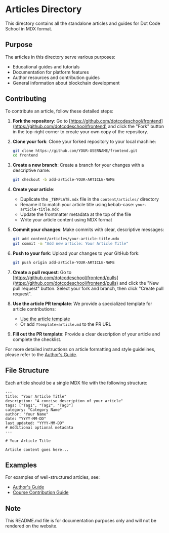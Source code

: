 # Articles Directory

This directory contains all the standalone articles and guides for Dot Code School in MDX format.

## Purpose

The articles in this directory serve various purposes:
- Educational guides and tutorials
- Documentation for platform features
- Author resources and contribution guides
- General information about blockchain development

## Contributing

To contribute an article, follow these detailed steps:

1. **Fork the repository**: Go to [https://github.com/dotcodeschool/frontend](https://github.com/dotcodeschool/frontend) and click the "Fork" button in the top-right corner to create your own copy of the repository.

2. **Clone your fork**: Clone your forked repository to your local machine:
   ```bash
   git clone https://github.com/YOUR-USERNAME/frontend.git
   cd frontend
   ```

3. **Create a new branch**: Create a branch for your changes with a descriptive name:
   ```bash
   git checkout -b add-article-YOUR-ARTICLE-NAME
   ```

4. **Create your article**: 
   - Duplicate the `_TEMPLATE.mdx` file in the `content/articles/` directory
   - Rename it to match your article title using kebab-case: `your-article-title.mdx`
   - Update the frontmatter metadata at the top of the file
   - Write your article content using MDX format

5. **Commit your changes**: Make commits with clear, descriptive messages:
   ```bash
   git add content/articles/your-article-title.mdx
   git commit -m "Add new article: Your Article Title"
   ```

6. **Push to your fork**: Upload your changes to your GitHub fork:
   ```bash
   git push origin add-article-YOUR-ARTICLE-NAME
   ```

7. **Create a pull request**: Go to [https://github.com/dotcodeschool/frontend/pulls](https://github.com/dotcodeschool/frontend/pulls) and click the "New pull request" button. Select your fork and branch, then click "Create pull request".

8. **Use the article PR template**: We provide a specialized template for article contributions:
   - [Use the article template](https://github.com/dotcodeschool/frontend/compare/master...master?template=article.md)
   - Or add `?template=article.md` to the PR URL

9. **Fill out the PR template**: Provide a clear description of your article and complete the checklist.

For more detailed instructions on article formatting and style guidelines, please refer to the [Author's Guide](https://dotcodeschool.com/articles/authors-guide).

## File Structure

Each article should be a single MDX file with the following structure:

```
---
title: "Your Article Title"
description: "A concise description of your article"
tags: ["Tag1", "Tag2", "Tag3"]
category: "Category Name"
author: "Your Name"
date: "YYYY-MM-DD"
last_updated: "YYYY-MM-DD"
# Additional optional metadata
---

# Your Article Title

Article content goes here...
```

## Examples

For examples of well-structured articles, see:
- [Author's Guide](https://github.com/dotcodeschool/frontend/blob/main/content/articles/authors-guide.mdx)
- [Course Contribution Guide](https://github.com/dotcodeschool/frontend/blob/main/content/articles/course-contribution-guide.mdx)

## Note

This README.md file is for documentation purposes only and will not be rendered on the website.
